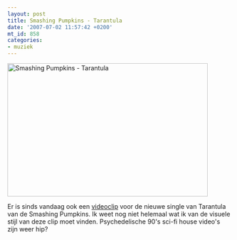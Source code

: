 ```yaml
---
layout: post
title: Smashing Pumpkins - Tarantula
date: '2007-07-02 11:57:42 +0200'
mt_id: 858
categories:
- muziek
---
```

<a href="http://www.spinner.com/2007/07/02/video-premiere-smashing-pumpkins-tarantula/"><img src="{{ site.url }}/images/smashing-pumpkins-tarantula.jpg" width="450" height="300" alt="Smashing Pumpkins - Tarantula" /></a>

Er is sinds vandaag ook een <a href="http://www.spinner.com/2007/07/02/video-premiere-smashing-pumpkins-tarantula/">videoclip</a> voor de nieuwe single van Tarantula van de Smashing Pumpkins. Ik weet nog niet helemaal wat ik van de visuele stijl van deze clip moet vinden. Psychedelische 90's sci-fi house video's zijn weer hip?
